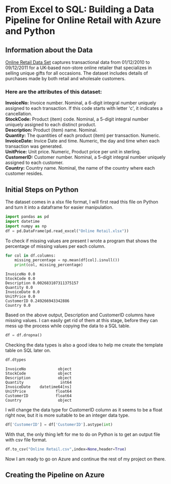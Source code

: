 # From Excel to SQL: Building a Data Pipeline for Online Retail with Azure and Python

## Information about the Data
  [Online Retail Data Set](https://archive.ics.uci.edu/ml/datasets/Online+Retail) captures transactional data from 01/12/2010 to 09/12/2011 for a UK-based non-store online retailer that specializes in selling unique gifts for all occasions. The dataset includes details of purchases made by both retail and wholesale customers.

### Here are the attributes of this dataset:
**InvoiceNo:** Invoice number. Nominal, a 6-digit integral number uniquely assigned to each transaction. If this code starts with letter 'c', it indicates a cancellation. <br>
**StockCode:** Product (item) code. Nominal, a 5-digit integral number uniquely assigned to each distinct product. <br>
**Description:** Product (item) name. Nominal. <br>
**Quantity:** The quantities of each product (item) per transaction. Numeric. <br>
**InvoiceDate:** Invice Date and time. Numeric, the day and time when each transaction was generated. <br>
**UnitPrice:** Unit price. Numeric, Product price per unit in sterling. <br>
**CustomerID:** Customer number. Nominal, a 5-digit integral number uniquely assigned to each customer. <br>
**Country:** Country name. Nominal, the name of the country where each customer resides. <br>

## Initial Steps on Python
  The dataset comes in a xlsx file format, I will first read this file on Python and turn it into a dataframe for easier manipulation.
```python
import pandas as pd
import datetime
import numpy as np
df = pd.DataFrame(pd.read_excel("Online Retail.xlsx"))
```

To check if missing values are present I wrote a program that shows the percentage of missing values per each column.
```python
for col in df.columns:
    missing_percentage = np.mean(df[col].isnull())
    print(col, missing_percentage)
```
```
InvoiceNo 0.0
StockCode 0.0
Description 0.002683107311375157
Quantity 0.0
InvoiceDate 0.0
UnitPrice 0.0
CustomerID 0.249266943342886
Country 0.0
```
Based on the above output, Description and CustomerID columns have missing values. I can easily get rid of them at this stage, before they can mess up the process while copying the data to a SQL table. 
```python
df = df.dropna()
```
Checking the data types is also a good idea to help me create the template table on SQL later on. 

```python
df.dtypes
```
```
InvoiceNo              object
StockCode              object
Description            object
Quantity                int64
InvoiceDate    datetime64[ns]
UnitPrice             float64
CustomerID            float64
Country                object
```
I will change the data type for CustomerID column as it seems to be a float right now, but it is more suitable to be an integer data type.

```python
df['CustomerID'] = df['CustomerID'].astype(int)
```
With that, the only thing left for me to do on Python is to get an output file with csv file format.

```python
df.to_csv("Online Retail.csv",index=None,header=True) 
```
Now I am ready to go on Azure and continue the rest of my project on there.

## Creating the Pipeline on Azure

